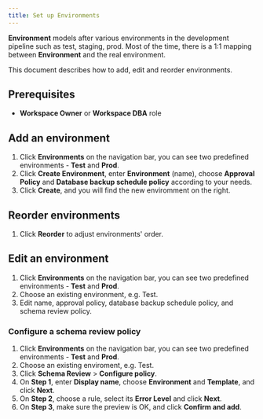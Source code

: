 ```yaml
---
title: Set up Environments
---
```


**Environment** models after various environments in the development pipeline such as test, staging, prod. Most of the time, there is a 1:1 mapping between **Environment** and the real environment.

This document describes how to add, edit and reorder environments.

## Prerequisites

- **Workspace Owner** or **Workspace DBA** role

## Add an environment

1. Click **Environments** on the navigation bar, you can see two predefined environments - **Test** and **Prod**.
2. Click **Create Environment**, enter **Environment** (name), choose **Approval Policy** and **Database backup schedule policy** according to your needs.
3. Click **Create**, and you will find the new enviromment on the right.

## Reorder environments

1. Click **Reorder** to adjust environments' order.

## Edit an environment

1. Click **Environments** on the navigation bar, you can see two predefined environments - **Test** and **Prod**.
1. Choose an existing environment, e.g. Test.
1. Edit name, approval policy, database backup schedule policy, and schema review policy.

### Configure a schema review policy

1. Click **Environments** on the navigation bar, you can see two predefined environments - **Test** and **Prod**.
1. Choose an existing enviroment, e.g. Test.
1. Click **Schema Review** > **Configure policy**.
1. On **Step 1**, enter **Display name**, choose **Environment** and **Template**, and click **Next**.
1. On **Step 2**, choose a rule, select its **Error Level** and click **Next**.
1. On **Step 3**, make sure the preview is OK, and click **Confirm and add**.
